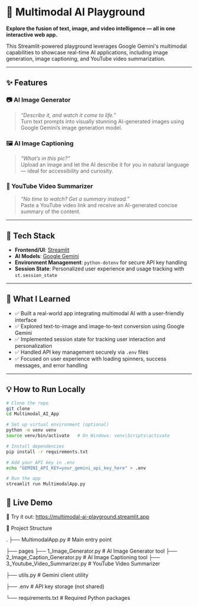 # 🤖 Multimodal AI Playground

**Explore the fusion of text, image, and video intelligence — all in one interactive web app.**  

This Streamlit-powered playground leverages Google Gemini's multimodal capabilities to showcase real-time AI applications, including image generation, image captioning, and YouTube video summarization.

---

## ✨ Features

### 📷 AI Image Generator
> _“Describe it, and watch it come to life.”_  
Turn text prompts into visually stunning AI-generated images using Google Gemini’s image generation model.

### 🖼️ AI Image Captioning
> _“What’s in this pic?”_  
Upload an image and let the AI describe it for you in natural language — ideal for accessibility and curiosity.

### 🎥 YouTube Video Summarizer
> _“No time to watch? Get a summary instead.”_  
Paste a YouTube video link and receive an AI-generated concise summary of the content.

---

## 🚀 Tech Stack

- **Frontend/UI**: [Streamlit](https://streamlit.io/)
- **AI Models**: [Google Gemini](https://deepmind.google/technologies/gemini/)
- **Environment Management**: `python-dotenv` for secure API key handling
- **Session State**: Personalized user experience and usage tracking with `st.session_state`

---

## 🧠 What I Learned

- ✅ Built a real-world app integrating multimodal AI with a user-friendly interface  
- ✅ Explored text-to-image and image-to-text conversion using Google Gemini  
- ✅ Implemented session state for tracking user interaction and personalization  
- ✅ Handled API key management securely via `.env` files  
- ✅ Focused on user experience with loading spinners, success messages, and error handling

---

## 💡 How to Run Locally

```bash
# Clone the repo
git clone 
cd Multimodal_AI_App

# Set up virtual environment (optional)
python -m venv venv
source venv/bin/activate   # On Windows: venv\Scripts\activate

# Install dependencies
pip install -r requirements.txt

# Add your API key in .env
echo "GEMINI_API_KEY=your_gemini_api_key_here" > .env

# Run the app
streamlit run MultimodalApp.py
```

## 📌 Live Demo
🔗 Try it out: https://multimodal-ai-playground.streamlit.app

📂 Project Structure

.
├── MultimodalApp.py               # Main entry point

├── pages
    ├── 1_Image_Generator.py             # AI Image Generator tool
    ├── 2_Image_Caption_Generator.py   # AI Image Captioning tool
    ├── 3_Youtube_Video_Summarizer.py  # YouTube Video Summarizer
    
├── utils.py                       # Gemini client utility

├── .env                           # API key storage (not shared)

└── requirements.txt               # Required Python packages
